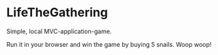 LifeTheGathering
================

Simple, local MVC-application-game. 

Run it in your browser and win the game by buying 5 snails. Woop woop! 
